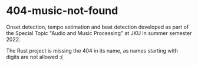 # 404-music-not-found
Onset detection, tempo estimation and beat detection developed as part of the Special Topic "Audio and Music Processing" at JKU in summer semester 2022.


The Rust project is missing the 404 in its name, as names starting with digits are not allowed :(